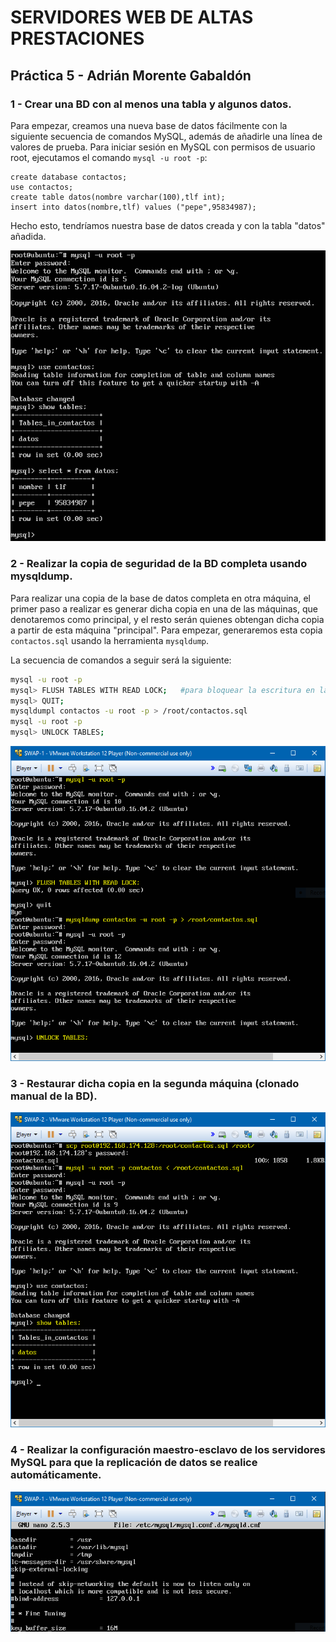 # SERVIDORES WEB DE ALTAS PRESTACIONES
## Práctica 5 - Adrián Morente Gabaldón

### 1 - Crear una BD con al menos una tabla y algunos datos.

Para empezar, creamos una nueva base de datos fácilmente con la siguiente secuencia de comandos MySQL, además de añadirle una línea de valores de prueba. Para iniciar sesión en MySQL con permisos de usuario root, ejecutamos el comando `mysql -u root -p`:

```mysql
create database contactos;
use contactos;
create table datos(nombre varchar(100),tlf int);
insert into datos(nombre,tlf) values ("pepe",95834987);
```

Hecho esto, tendríamos nuestra base de datos creada y con la tabla "datos" añadida.

![mysql-firstDB](https://github.com/adrianmorente/SWAP_UGR/blob/master/Practica5/images/mysql-firstDB.png)

### 2 - Realizar la copia de seguridad de la BD completa usando mysqldump.

Para realizar una copia de la base de datos completa en otra máquina, el primer paso a realizar es generar dicha copia en una de las máquinas, que denotaremos como principal, y el resto serán quienes obtengan dicha copia a partir de esta máquina "principal". Para empezar, generaremos esta copia `contactos.sql` usando la herramienta `mysqldump`.

La secuencia de comandos a seguir será la siguiente:

```bash
mysql -u root -p
mysql> FLUSH TABLES WITH READ LOCK;   #para bloquear la escritura en las tablas mientras son copiadas
mysql> QUIT;
mysqldumpl contactos -u root -p > /root/contactos.sql
mysql -u root -p
mysql> UNLOCK TABLES;
```

![mysqldump-unlock](https://github.com/adrianmorente/SWAP_UGR/blob/master/Practica5/images/mysqldump-unlock.png)

### 3 - Restaurar dicha copia en la segunda máquina (clonado manual de la BD).

![mysqldump-copied](https://github.com/adrianmorente/SWAP_UGR/blob/master/Practica5/images/mysqldump-copied.png)

### 4 - Realizar la configuración maestro-esclavo de los servidores MySQL para que la replicación de datos se realice automáticamente.

![mysql-config](https://github.com/adrianmorente/SWAP_UGR/blob/master/Practica5/images/mysql-config.png)
